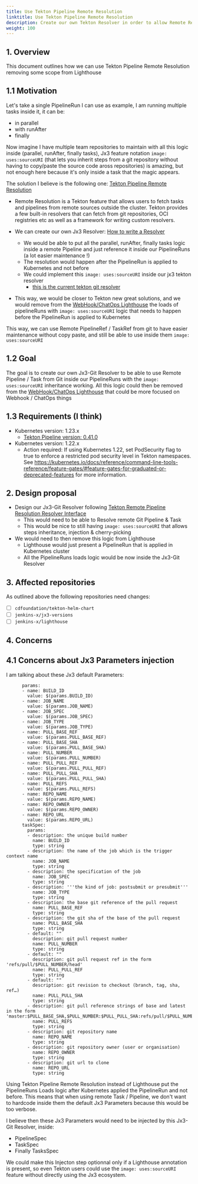 ```yaml
---
title: Use Tekton Pipeline Remote Resolution
linktitle: Use Tekton Pipeline Remote Resolution
description: Create our own Tekton Resolver in order to allow Remote Resolution & uses:sourceURI
weight: 100
---
```


## 1. Overview

This document outlines how we can use Tekton Pipeline Remote Resolution removing some scope from Lighthouse

## 1.1 Motivation

Let's take a single PipelineRun I can use as example, I am running multiple tasks inside it, it can be:
- in parallel
- with runAfter
- finally

Now imagine I have multiple team repositories to maintain with all this logic inside (parallel, runAfter, finally tasks),
Jx3 feature notation `image: uses:sourceURI` (that lets you inherit steps from a git repository without having to copy/paste the source code aross repositories) is amazing, but not enough here because it's only inside a task that the magic appears.

The solution I believe is the following one: [Tekton Pipeline Remote Resolution](https://tekton.dev/vault/pipelines-main/resolution)
- Remote Resolution is a Tekton feature that allows users to fetch tasks and pipelines from remote sources outside the cluster. Tekton provides a few built-in resolvers that can fetch from git repositories, OCI registries etc as well as a framework for writing custom resolvers.
- We can create our own Jx3 Resolver: [How to write a Resolver](https://tekton.dev/vault/pipelines-main/how-to-write-a-resolver)
  - We would be able to put all the parallel, runAfter, finally tasks logic inside a remote Pipeline and just reference it inside our PipelineRuns (a lot easier maintenance !)
  - The resolution would happen after the PipelineRun is applied to Kubernetes and not before
  - We could implement this `image: uses:sourceURI` inside our jx3 tekton resolver
    - [this is the current tekton git resolver](https://github.com/tektoncd/pipeline/blob/main/pkg/resolution/resolver/git/resolver.go)

- This way, we would be closer to Tekton new great solutions, and we would remove from the [WebHook/ChatOps Lighthouse](https://github.com/jenkins-x/lighthouse) the loads of pipelineRuns with `image: uses:sourceURI` logic that needs to happen before the PipelineRun is applied to Kubernetes

This way, we can use Remote PipelineRef / TaskRef from git to have easier maintenance without copy paste, and still be able to use inside them `image: uses:sourceURI`

## 1.2 Goal

The goal is to create our own Jx3-Git Resolver to be able to use Remote Pipeline / Task from Git inside our PipelineRuns with the `image: uses:sourceURI` inheritance working. All this logic could then be removed from the [WebHook/ChatOps Lighthouse](https://github.com/jenkins-x/lighthouse) that could be more focused on Webhook / ChatOps things

## 1.3 Requirements  (I think)
- Kubernetes version: 1.23.x
  - [Tekton Pipeline version: 0.41.0](https://github.com/tektoncd/pipeline/releases/tag/v0.41.0)
- Kubernetes version: 1.22.x
  - Action required: If using Kubernetes 1.22, set PodSecurity flag to true to enforce a restricted pod security level in Tekton namespaces. See https://kubernetes.io/docs/reference/command-line-tools-reference/feature-gates/#feature-gates-for-graduated-or-deprecated-features for more information.


## 2. Design proposal

- Design our Jx3-Git Resolver following [Tekton Remote Pipeline Resolution Resolver Interface](https://github.com/tektoncd/pipeline/blob/main/pkg/resolution/resolver/framework/interface.go)
  - This would need to be able to Resolve remote Git Pipeline & Task
  - This would be nice to still having `image: uses:sourceURI` that allows steps inheritance, injection & cherry-picking
- We would need to then remove this logic from Lighthouse
  - Lighthouse would just present a PipelineRun that is applied in Kubernetes cluster
  - All the PipelineRuns loads logic would be now inside the Jx3-Git Resolver

## 3. Affected repositories

As outlined above the following repositories need changes:

- [ ] `cdfoundation/tekton-helm-chart`
- [ ] `jenkins-x/jx3-versions`
- [ ] `jenkins-x/lighthouse`

## 4. Concerns

## 4.1 Concerns about Jx3 Parameters injection

I am talking about these Jx3 default Parameters:
```
      params:
      - name: BUILD_ID
        value: $(params.BUILD_ID)
      - name: JOB_NAME
        value: $(params.JOB_NAME)
      - name: JOB_SPEC
        value: $(params.JOB_SPEC)
      - name: JOB_TYPE
        value: $(params.JOB_TYPE)
      - name: PULL_BASE_REF
        value: $(params.PULL_BASE_REF)
      - name: PULL_BASE_SHA
        value: $(params.PULL_BASE_SHA)
      - name: PULL_NUMBER
        value: $(params.PULL_NUMBER)
      - name: PULL_PULL_REF
        value: $(params.PULL_PULL_REF)
      - name: PULL_PULL_SHA
        value: $(params.PULL_PULL_SHA)
      - name: PULL_REFS
        value: $(params.PULL_REFS)
      - name: REPO_NAME
        value: $(params.REPO_NAME)
      - name: REPO_OWNER
        value: $(params.REPO_OWNER)
      - name: REPO_URL
        value: $(params.REPO_URL)
      taskSpec:
        params:
        - description: the unique build number
          name: BUILD_ID
          type: string
        - description: the name of the job which is the trigger context name
          name: JOB_NAME
          type: string
        - description: the specification of the job
          name: JOB_SPEC
          type: string
        - description: '''the kind of job: postsubmit or presubmit'''
          name: JOB_TYPE
          type: string
        - description: the base git reference of the pull request
          name: PULL_BASE_REF
          type: string
        - description: the git sha of the base of the pull request
          name: PULL_BASE_SHA
          type: string
        - default: ""
          description: git pull request number
          name: PULL_NUMBER
          type: string
        - default: ""
          description: git pull request ref in the form 'refs/pull/$PULL_NUMBER/head'
          name: PULL_PULL_REF
          type: string
        - default: ""
          description: git revision to checkout (branch, tag, sha, ref…)
          name: PULL_PULL_SHA
          type: string
        - description: git pull reference strings of base and latest in the form 'master:$PULL_BASE_SHA,$PULL_NUMBER:$PULL_PULL_SHA:refs/pull/$PULL_NUMBER/head'
          name: PULL_REFS
          type: string
        - description: git repository name
          name: REPO_NAME
          type: string
        - description: git repository owner (user or organisation)
          name: REPO_OWNER
          type: string
        - description: git url to clone
          name: REPO_URL
          type: string
```

Using Tekton Pipeline Remote Resolution instead of Lighthouse put the PipelineRuns Loads logic after Kubernetes applied the PipelineRun and not before. This means that when using remote Task / Pipeline, we don't want to hardcode inside them the default Jx3 Parameters because this would be too verbose.

I believe then these Jx3 Parameters would need to be injected by this Jx3-Git Resolver, inside:
- PipelineSpec
- TaskSpec
- Finally TasksSpec

We could make this Injecton step optionnal only if a Lighthouse annotation is present, so even Tekton users
could use the `image: uses:sourceURI` feature without directly using the Jx3 ecosystem.
